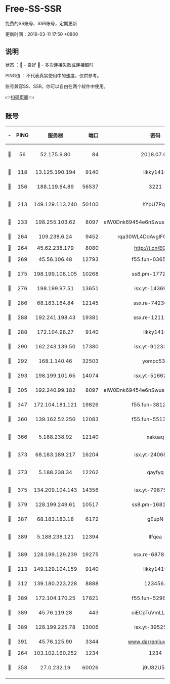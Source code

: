 # Free-SS-SSR

免费的SS账号、SSR账号，定期更新

更新时间：2019-03-11 17:50 +0800

## 说明

状态     ：🙂 - 良好 🙁 - 多次连接失败或连接超时

PING值   ：不代表真实使用中的速度，仅供参考。

账号兼容SS、SSR，你可以自由在两个软件中使用。

👉[扫码页面](https://liesauer.github.io/Free-SS-SSR/)👈

## 账号

|-|PING|服务器|端口|密码|加密方式|区域|
|:----:|:----:|:-----:|-----:|:----:|:----:|:----:|
|🙂|56|52.175.9.80|84|2018.07.07|chacha20-ietf-poly1305|HK|
|🙂|118|13.125.190.194|9140|likky1415|aes-256-cfb|KR|
|🙂|156|188.119.64.89|56537|3221|aes-256-cfb|RU|
|🙂|213|149.129.113.240|50100|hYpU7PqP|chacha20-ietf-poly1305|CN|
|🙂|233|198.255.103.62|8097|eIW0Dnk69454e6nSwuspv9DmS201tQ0D|aes-256-cfb|US|
|🙂|264|109.238.6.24|9452|rqa30WL4DdAvgIFG6Fs3znzTa|aes-256-cfb|FR|
|🙂|264|45.62.238.179|8080|http://t.cn/EGJIyrl|rc4-md5|CA|
|🙂|269|45.56.106.48|12793|f55.fun-03657766|aes-256-cfb|US|
|🙂|275|198.199.108.105|10268|ss8.pm-17727916|aes-256-cfb|US|
|🙂|276|198.199.97.51|13651|isx.yt-14369544|aes-256-cfb|US|
|🙂|286|68.183.164.84|12145|ssx.re-74236055|aes-256-cfb|US|
|🙂|288|192.241.198.43|19381|ssx.re-12112932|aes-256-cfb|US|
|🙂|288|172.104.98.27|9140|likky1415|aes-256-cfb|JP|
|🙂|290|162.243.139.50|17380|isx.yt-91233807|aes-256-cfb|US|
|🙂|292|168.1.140.46|32503|yompc535|aes-256-cfb|AU|
|🙂|293|198.199.101.65|14074|isx.yt-51662439|aes-256-cfb|US|
|🙂|305|192.240.99.182|8097|eIW0Dnk69454e6nSwuspv9DmS201tQ0D|aes-256-cfb|US|
|🙂|347|172.104.181.121|19826|f55.fun-38127020|aes-256-cfb|SG|
|🙂|360|139.162.52.250|12083|f55.fun-55135425|aes-256-cfb|SG|
|🙂|366|5.188.238.92|12140|xakuaq|chacha20-ietf-poly1305|BR|
|🙂|373|68.183.189.217|16204|isx.yt-24068844|aes-256-cfb|SG|
|🙂|373|5.188.238.34|12262|qayfyq|chacha20-ietf-poly1305|BR|
|🙂|375|134.209.104.143|14356|isx.yt-79875386|aes-256-cfb|SG|
|🙂|379|128.199.249.61|10517|ss8.pm-16814764|aes-256-cfb|SG|
|🙂|387|68.183.183.18|6172|gEupN|aes-256-cfb|SG|
|🙂|389|5.188.238.121|12394|llfqea|chacha20-ietf-poly1305|BR|
|🙂|389|128.199.129.239|19275|ssx.re-68782281|aes-256-cfb|SG|
|🙂|213|149.129.104.159|9140|likky1415|aes-256-cfb|HK|
|🙂|312|139.180.223.228|8888|123456..|aes-256-cfb|JP|
|🙂|389|172.104.170.25|17821|f55.fun-52969616|aes-256-cfb|SG|
|🙂|389|45.76.119.28|443|oiECpTuVmLLxk4Ts|aes-256-cfb|AU|
|🙂|389|128.199.225.78|13006|isx.yt-39525710|aes-256-cfb|SG|
|🙂|391|45.76.125.90|3344|www.darrenliuwei.com|aes-256-cfb|AU|
|🙁|264|103.102.160.252|1234|1234|rc4-md5|JP|
|🙁|358|27.0.232.19|60026|j9U82U53|xchacha20-ietf-poly1305|HK|
